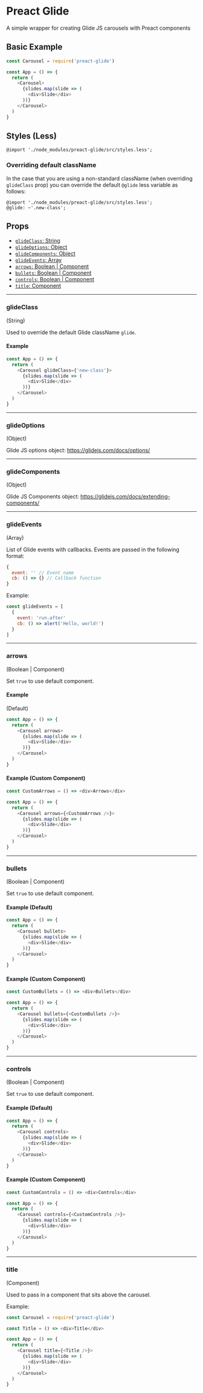 # Preact Glide

A simple wrapper for creating Glide JS carousels with Preact components

## Basic Example

```js
const Carousel = require('preact-glide')

const App = () => {
  return (
    <Carousel>
      {slides.map(slide => (
        <div>Slide</div>
      ))}
    </Carousel>
  )
}
```

## Styles (Less)

```less
@import './node_modules/preact-glide/src/styles.less';
```

### Overriding default className

In the case that you are using a non-standard className (when overriding `glideClass` prop) you can override the default `@glide` less variable as follows:

```less
@import './node_modules/preact-glide/src/styles.less';
@glide: ~'.new-class';
```

## Props

- [`glideClass`: String](#glidelass)
- [`glideOptions`: Object](#glideoptions)
- [`glideComponents`: Object](#glidecomponents)
- [`glideEvents`: Array](#glideevents)
- [`arrows`: Boolean | Component](#arrows)
- [`bullets`: Boolean | Component](#bullets)
- [`controls`: Boolean | Component](#controls)
- [`title`: Component](#title)

---
### glideClass 

(String)

Used to override the default Glide className `glide`.

#### Example

```js
const App = () => {
  return (
    <Carousel glideClass={'new-class'}>
      {slides.map(slide => (
        <div>Slide</div>
      ))}
    </Carousel>
  )
}
```

---

### glideOptions 

(Object)

Glide JS options object: https://glidejs.com/docs/options/

---

### glideComponents 

(Object)

Glide JS Components object: https://glidejs.com/docs/extending-components/

---

### glideEvents 

(Array)

List of Glide events with callbacks. Events are passed in the following format:

```js
{
  event: '' // Event name
  cb: () => {} // Callback function
}
```

Example:

```js
const glideEvents = [
  {
    event: 'run.after'
    cb: () => alert('Hello, world!')
  }
]

```

---

### arrows 

(Boolean | Component)

Set `true` to use default component. 

#### Example 

(Default)

```js
const App = () => {
  return (
    <Carousel arrows>
      {slides.map(slide => (
        <div>Slide</div>
      ))}
    </Carousel>
  )
}
```

#### Example (Custom Component)

```js
const CustomArrows = () => <div>Arrows</div>

const App = () => {
  return (
    <Carousel arrows={<CustomArrows />}>
      {slides.map(slide => (
        <div>Slide</div>
      ))}
    </Carousel>
  )
}
```

---

### bullets 

(Boolean | Component)

Set `true` to use default component.

#### Example (Default)

```js
const App = () => {
  return (
    <Carousel bullets>
      {slides.map(slide => (
        <div>Slide</div>
      ))}
    </Carousel>
  )
}
```

#### Example (Custom Component)

```js
const CustomBullets = () => <div>Bullets</div>

const App = () => {
  return (
    <Carousel bullets={<CustomBullets />}>
      {slides.map(slide => (
        <div>Slide</div>
      ))}
    </Carousel>
  )
}
```

---

### controls 

(Boolean | Component)

Set `true` to use default component.

#### Example (Default)

```js
const App = () => {
  return (
    <Carousel controls>
      {slides.map(slide => (
        <div>Slide</div>
      ))}
    </Carousel>
  )
}
```

#### Example (Custom Component)

```js
const CustomControls = () => <div>Controls</div>

const App = () => {
  return (
    <Carousel controls={<CustomControls />}>
      {slides.map(slide => (
        <div>Slide</div>
      ))}
    </Carousel>
  )
}
```

---

### title 

(Component)

Used to pass in a component that sits above the carousel.

Example:

```js
const Carousel = require('preact-glide')

const Title = () => <div>Title</div>

const App = () => {
  return (
    <Carousel title={<Title />}>
      {slides.map(slide => (
        <div>Slide</div>
      ))}
    </Carousel>
  )
}

```
